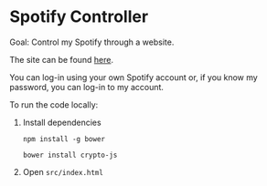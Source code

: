# Spotify Controller

Goal: Control my Spotify through a website.

The site can be found [here](https://josiahschuller.github.io/spotify-controller/src/index.html).

You can log-in using your own Spotify account or, if you know my password, you can log-in to my account.

To run the code locally:
1. Install dependencies

    `npm install -g bower`
    
    `bower install crypto-js`

2. Open `src/index.html`
